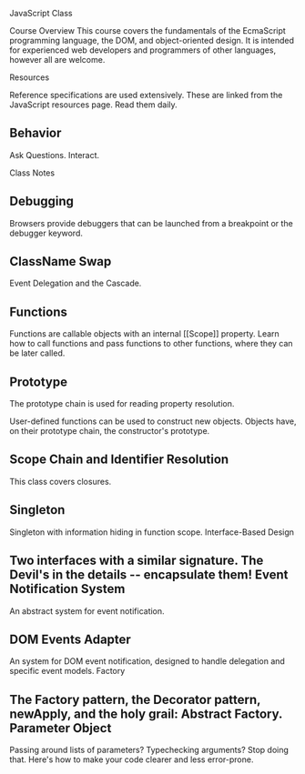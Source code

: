 JavaScript Class

Course Overview
This course covers the fundamentals of the EcmaScript programming language, the DOM, and 
object-oriented design. It is intended for experienced web developers and programmers of 
other languages, however all are welcome.

Resources

Reference specifications are used extensively. These are linked from the JavaScript 
resources page. Read them daily.

Behavior
-------------------------
Ask Questions. Interact.

Class Notes 

Debugging
-------------------------
Browsers provide debuggers that can be launched from a breakpoint or the debugger keyword.

ClassName Swap
-------------------------
Event Delegation and the Cascade.

Functions
-------------------------
Functions are callable objects with an internal [[Scope]] property. Learn how to call functions and pass functions to other functions, where they can be later called.

Prototype
-------------------------
The prototype chain is used for reading property resolution.

User-defined functions can be used to construct new objects. Objects have, on their prototype chain, the constructor's prototype.

Scope Chain and Identifier Resolution
-------------------------
This class covers closures.

Singleton
-------------------------
Singleton with information hiding in function scope.
Interface-Based Design

Two interfaces with a similar signature. The Devil's in the details -- encapsulate them!
Event Notification System
-------------------------
An abstract system for event notification.

DOM Events Adapter
-------------------------
An system for DOM event notification, designed to handle delegation and specific event models.
Factory

The Factory pattern, the Decorator pattern, newApply, and the holy grail: Abstract Factory.
Parameter Object
-------------------------
Passing around lists of parameters? Typechecking arguments? Stop doing that. Here's how to make your code clearer and less error-prone. 